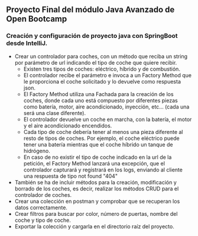 ## Proyecto Final del módulo Java Avanzado de Open Bootcamp
### Creación y configuración de proyecto java con SpringBoot desde IntelliJ.<br>
* Crear un controlador para coches, con un método que reciba un string por
parámetro de
url indicando el tipo de coche que quiere recibir.<br>
  * Existen tres tipos de coches:
  eléctrico, híbrido y de combustión.
  * El controlador recibe el parámetro e invoca a un Factory Method que le
  proporciona el coche solicitado y lo devuelve como respuesta json.
  * El Factory Method utiliza una Fachada para la creación de los coches, donde cada
  uno está compuesto por diferentes piezas como batería, motor, aire
  acondicionado, inyección, etc... (cada una será una clase diferente).
  * El controlador devuelve un coche en marcha, con la batería, el motor y el aire
  acondicionado encendidos.
  * Cada tipo de coche debería tener al menos una pieza diferente al resto de tipos
  de coches. Por ejemplo, el coche eléctrico puede tener una batería mientras que
  el coche híbrido un tanque de hidrógeno.
  * En caso de no existir el tipo de coche indicado en la url de la petición, el Factory
  Method lanzará una excepción, que el controlador capturará y registrará en los
  logs, enviando al cliente una respuesta de tipo not found "404"
* También se ha de incluir métodos para la creación, modificación y borrado de los
coches, es decir, realizar los métodos CRUD para el controlador de coches.
* Crear una colección en postman y comprobar que se recuperan los datos
correctamente. 
* Crear filtros para buscar por color, número de puertas, nombre del
coche y tipo de coche. 
* Exportar la colección y cargarla en el directorio raíz del
proyecto.